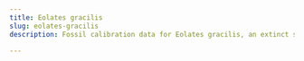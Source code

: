 ```yaml
---
title: Eolates gracilis
slug: eolates-gracilis
description: Fossil calibration data for Eolates gracilis, an extinct species of fish. Includes taxonomy authority and locality references, and cross-references to living taxa.

---
```

